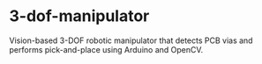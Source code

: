 # 3-dof-manipulator
Vision-based 3-DOF robotic manipulator that detects PCB vias and performs pick-and-place using Arduino and OpenCV.
